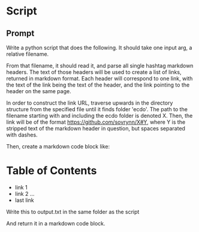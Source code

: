 # Script

## Prompt

Write a python script that does the following. It should take one input arg, a relative filename.

From that filename, it should read it, and parse all single hashtag markdown headers. The text of those headers will be used to create a list of links, returned in markdown format. Each header will correspond to one link, with the text of the link being the text of the header, and the link pointing to the header on the same page.

In order to construct the link URL, traverse upwards in the directory structure from the specified file until it finds folder 'ecdo'. The path to the filename starting with and including the ecdo folder is denoted X. Then, the link will be of the format https://github.com/sovrynn/X#Y, where Y is the stripped text of the markdown header in question, but spaces separated with dashes.

Then, create a markdown code block like:
# Table of Contents

- link 1
- link 2
...
- last link

Write this to output.txt in the same folder as the script

And return it in a markdown code block.